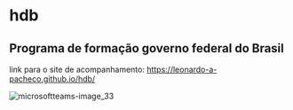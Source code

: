 # hdb
## Programa de formação governo federal do Brasil

link para o site de acompanhamento: 
https://leonardo-a-pacheco.github.io/hdb/

![microsoftteams-image_33](https://github.com/Leonardo-A-Pacheco/hdb/assets/144040426/ad1364be-b2bd-4118-be8a-f30874ed3edb)


